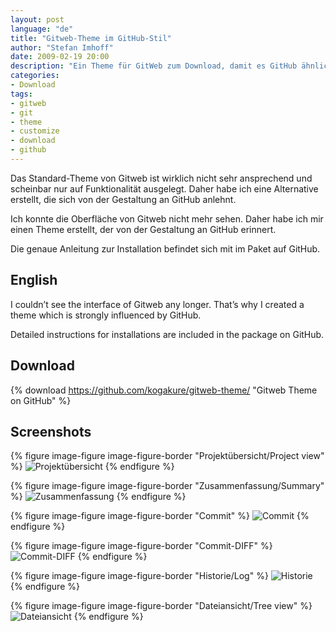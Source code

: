 ```yaml
---
layout: post
language: "de"
title: "Gitweb-Theme im GitHub-Stil"
author: "Stefan Imhoff"
date: 2009-02-19 20:00
description: "Ein Theme für GitWeb zum Download, damit es GitHub ähnlicher sieht und nicht mehr so hässlich ist."
categories:
- Download
tags:
- gitweb
- git
- theme
- customize
- download
- github
---
```


Das Standard-Theme von Gitweb ist wirklich nicht sehr ansprechend und scheinbar nur auf Funktionalität ausgelegt. Daher habe ich eine Alternative erstellt, die sich von der Gestaltung an GitHub anlehnt.

Ich konnte die Oberfläche von Gitweb nicht mehr sehen. Daher habe ich mir einen Theme erstellt, der von der Gestaltung an GitHub erinnert.

Die genaue Anleitung zur Installation befindet sich mit im Paket auf GitHub.

## English

I couldn’t see the interface of Gitweb any longer. That’s why I created a theme which is strongly influenced by GitHub.

Detailed instructions for installations are included in the package on GitHub.

## Download

{% download https://github.com/kogakure/gitweb-theme/ "Gitweb Theme on GitHub" %}

## Screenshots

{% figure image-figure image-figure-border "Projektübersicht/Project view" %}
<img src="{{ site.url }}/assets/images/artikel/gitweb-theme-projects.png" alt="Projektübersicht" />
{% endfigure %}

{% figure image-figure image-figure-border "Zusammenfassung/Summary" %}
<img src="{{ site.url }}/assets/images/artikel/gitweb-theme-summary.png" alt="Zusammenfassung" />
{% endfigure %}

{% figure image-figure image-figure-border "Commit" %}
<img src="{{ site.url }}/assets/images/artikel/gitweb-theme-commit.png" alt="Commit" />
{% endfigure %}

{% figure image-figure image-figure-border "Commit-DIFF" %}
<img src="{{ site.url }}/assets/images/artikel/gitweb-theme-commitdiff.png" alt="Commit-DIFF" />
{% endfigure %}

{% figure image-figure image-figure-border "Historie/Log" %}
<img src="{{ site.url }}/assets/images/artikel/gitweb-theme-log.png" alt="Historie" />
{% endfigure %}

{% figure image-figure image-figure-border "Dateiansicht/Tree view" %}
<img src="{{ site.url }}/assets/images/artikel/gitweb-theme-tree.png" alt="Dateiansicht" />
{% endfigure %}
